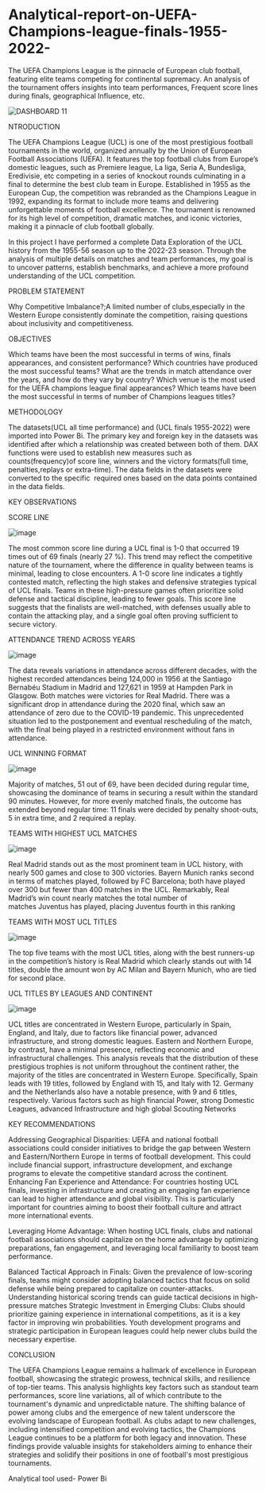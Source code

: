 # Analytical-report-on-UEFA-Champions-league-finals-1955-2022-
The UEFA Champions League is the pinnacle of European club football, featuring elite teams competing for continental supremacy. An analysis of the tournament offers insights into team performances, Frequent score lines during finals, geographical Influence, etc.

![DASHBOARD 11](https://github.com/user-attachments/assets/e1b4fa08-878e-4bd9-a068-89ac5320cf02)

NTRODUCTION

The UEFA Champions League (UCL) is one of the most prestigious football tournaments in the world, organized annually by the Union of European Football Associations (UEFA). It features the top football clubs from Europe’s domestic leagues, such as Premiere league, La liga, Seria A, Bundesliga, Eredivisie, etc competing in a series of knockout rounds culminating in a final to determine the best club team in Europe. Established in 1955 as the European Cup, the competition was rebranded as the Champions League in 1992, expanding its format to include more teams and delivering unforgettable moments of football excellence. The tournament is renowned for its high level of competition, dramatic matches, and iconic victories, making it a pinnacle of club football globally.

In this project I have performed a complete Data Exploration of the UCL history from the 1955-56 season up to the 2022-23 season. Through the analysis of multiple details on matches and team performances, my goal is to uncover patterns, establish benchmarks, and achieve a more profound understanding of the UCL competition.

PROBLEM STATEMENT

Why Competitive Imbalance?;A limited number of clubs,especially in the Western Europe consistently dominate the competition, raising questions about inclusivity and competitiveness.

OBJECTIVES

Which teams have been the most successful in terms of wins, finals appearances, and consistent performance?
Which countries have produced the most successful teams?
What are the trends in match attendance over the years, and how do they vary by country?
Which venue is the most used for the UEFA champions league final appearances?
Which teams have been the most successful in terms of number of Champions leagues titles?

METHODOLOGY

The datasets(UCL all time performance) and (UCL finals 1955-2022) were imported into Power Bi. The primary key and foreign key in the datasets was identified after which a relationship was created between both of them. DAX functions were used to establish new measures such as counts(frequency)of score line, winners and the victory formats(full time, penalties,replays or extra-time). The data fields in the datasets were converted to the specific  required ones based on the data points contained in the data fields.

KEY OBSERVATIONS

SCORE LINE

![image](https://github.com/user-attachments/assets/c9f9ecda-48e6-4e05-a5ef-a58827092165)

The most common score line during a UCL final is 1-0 that occurred 19 times out of 69 finals (nearly 27 %). This trend may reflect the competitive nature of the tournament, where the difference in quality between teams is minimal, leading to close encounters. A 1-0 score line indicates a tightly contested match, reflecting the high stakes and defensive strategies typical of UCL finals. Teams in these high-pressure games often prioritize solid defense and tactical discipline, leading to fewer goals. This score line suggests that the finalists are well-matched, with defenses usually able to contain the attacking play, and a single goal often proving sufficient to secure victory.

ATTENDANCE TREND ACROSS YEARS

![image](https://github.com/user-attachments/assets/a23c7431-2974-4949-afcc-a48e26baa424)

The data reveals variations in attendance across different decades, with the highest recorded attendances being 124,000 in 1956 at the Santiago Bernabéu Stadium in Madrid and 127,621 in 1959 at Hampden Park in Glasgow. Both matches were victories for Real Madrid. There was a significant drop in attendance during the 2020 final, which saw an attendance of zero due to the COVID-19 pandemic. This unprecedented situation led to the postponement and eventual rescheduling of the match, with the final being played in a restricted environment without fans in attendance.

UCL WINNING FORMAT

![image](https://github.com/user-attachments/assets/083b303e-20da-4ea0-8826-6361563230e5)

Majority of matches, 51 out of 69, have been decided during regular time, showcasing the dominance of teams in securing a result within the standard 90 minutes. However, for more evenly matched finals, the outcome has extended beyond regular time: 11 finals were decided by penalty shoot-outs, 5 in extra time, and 2 required a replay.

TEAMS WITH HIGHEST UCL MATCHES

![image](https://github.com/user-attachments/assets/8929a4f1-e329-40a3-9c17-81619a5888a6)

Real Madrid stands out as the most prominent team in UCL history, with nearly 500 games and close to 300 victories. Bayern Munich ranks second in terms of matches played, followed by FC Barcelona; both have played over 300 but fewer than 400 matches in the UCL. Remarkably, Real Madrid’s win count nearly matches the total number of matches Juventus has played, placing Juventus fourth in this ranking

TEAMS WITH MOST UCL TITLES

![image](https://github.com/user-attachments/assets/77978253-1f88-4da2-8b41-92d03838310c)

The top five teams with the most UCL titles, along with the best runners-up in the competition’s history is Real Madrid which clearly stands out with 14 titles, double the amount won by AC Milan and Bayern Munich, who are tied for second place.

UCL TITLES BY LEAGUES AND CONTINENT

![image](https://github.com/user-attachments/assets/e87d89e0-b30f-4597-a364-8aafe807c344)

UCL titles are concentrated in Western Europe, particularly in Spain, England, and Italy, due to factors like financial power, advanced infrastructure, and strong domestic leagues. Eastern and Northern Europe, by contrast, have a minimal presence, reflecting economic and infrastructural challenges. This analysis reveals that the distribution of these prestigious trophies is not uniform throughout the continent rather, the majority of the titles are concentrated in Western Europe. Specifically, Spain leads with 19 titles, followed by England with 15, and Italy with 12. Germany and the Netherlands also have a notable presence, with 9 and 6 titles, respectively. Various factors such as high financial Power, strong Domestic Leagues, advanced Infrastructure and high global Scouting Networks

KEY RECOMMENDATIONS

Addressing Geographical Disparities: UEFA and national football associations could consider initiatives to bridge the gap between Western and Eastern/Northern Europe in terms of football development. This could include financial support, infrastructure development, and exchange programs to elevate the competitive standard across the continent. 
Enhancing Fan Experience and Attendance: For countries hosting UCL finals, investing in infrastructure and creating an engaging fan experience can lead to higher attendance and global visibility. This is particularly important for countries aiming to boost their football culture and attract more international events.

Leveraging Home Advantage: When hosting UCL finals, clubs and national football associations should capitalize on the home advantage by optimizing preparations, fan engagement, and leveraging local familiarity to boost team performance.

Balanced Tactical Approach in Finals: Given the prevalence of low-scoring finals, teams might consider adopting balanced tactics that focus on solid defense while being prepared to capitalize on counter-attacks. Understanding historical scoring trends can guide tactical decisions in high-pressure matches
Strategic Investment in Emerging Clubs: Clubs should prioritize gaining experience in international competitions, as it is a key factor in improving win probabilities. Youth development programs and strategic participation in European leagues could help newer clubs build the necessary expertise.

CONCLUSION

The UEFA Champions League remains a hallmark of excellence in European football, showcasing the strategic prowess, technical skills, and resilience of top-tier teams. This analysis highlights key factors such as standout team performances, score line variations, all of which contribute to the tournament's dynamic and unpredictable nature. The shifting balance of power among clubs and the emergence of new talent underscore the evolving landscape of European football. As clubs adapt to new challenges, including intensified competition and evolving tactics, the Champions League continues to be a platform for both legacy and innovation. These findings provide valuable insights for stakeholders aiming to enhance their strategies and solidify their positions in one of football's most prestigious tournaments.

Analytical tool used- Power Bi
